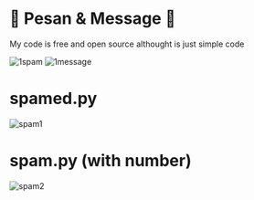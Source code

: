 # 📩 Pesan & Message 📩
My code is free and open source althought is just simple code

![1spam](https://user-images.githubusercontent.com/73746365/155254647-8a2cccf2-adcc-46ca-aec6-e3af81f1ed1d.jpg)
![1message](https://user-images.githubusercontent.com/73746365/155254655-346d192b-73cb-41db-817c-32dd9c9e9fe5.jpg)

# spamed.py
![spam1](https://user-images.githubusercontent.com/73746365/155300236-606ff83c-6779-489b-85a4-d90e39d75b03.gif)

# spam.py (with number)
![spam2](https://user-images.githubusercontent.com/73746365/155300250-a47df65f-7695-4b37-a27e-cded0b8c3fcc.gif)

